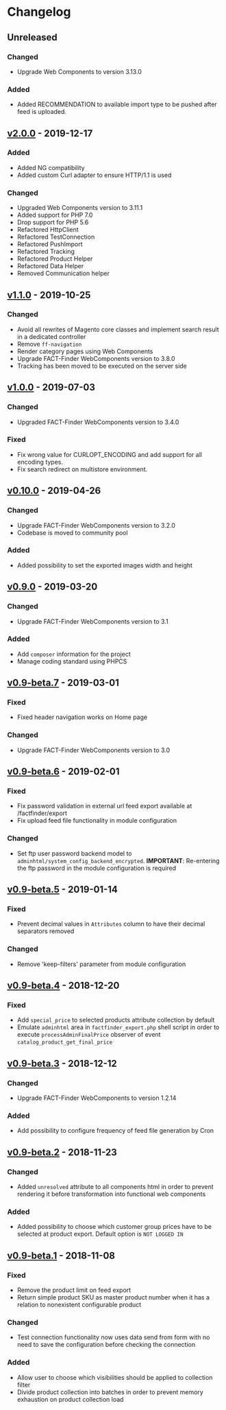 # Changelog
## Unreleased
### Changed
- Upgrade Web Components to version 3.13.0

### Added
- Added RECOMMENDATION to available import type to be pushed after feed is uploaded.

## [v2.0.0] - 2019-12-17
### Added
- Added NG compatibility
- Added custom Curl adapter to ensure HTTP/1.1 is used

### Changed
- Upgraded Web Components version to 3.11.1
- Added support for PHP 7.0
- Drop support for PHP 5.6
- Refactored HttpClient
- Refactored TestConnection
- Refactored PushImport
- Refactored Tracking
- Refactored Product Helper
- Refactored Data Helper
- Removed Communication helper

## [v1.1.0] - 2019-10-25
### Changed
- Avoid all rewrites of Magento core classes and implement search result in a dedicated controller
- Remove `ff-navigation`
- Render category pages using Web Components
- Upgrade FACT-Finder WebComponents version to 3.8.0
- Tracking has been moved to be executed on the server side

## [v1.0.0] - 2019-07-03
### Changed
- Upgraded FACT-Finder WebComponents version to 3.4.0

### Fixed
- Fix wrong value for CURLOPT_ENCODING and add support for all encoding types.
- Fix search redirect on multistore environment.

## [v0.10.0] - 2019-04-26
### Changed
- Upgrade FACT-Finder WebComponents version to 3.2.0
- Codebase is moved to community pool

### Added
- Added possibility to set the exported images width and height

## [v0.9.0] - 2019-03-20
### Changed
- Upgrade FACT-Finder WebComponents version to 3.1

### Added
- Add `composer` information for the project
- Manage coding standard using PHPCS

## [v0.9-beta.7] - 2019-03-01
### Fixed
- Fixed header navigation works on Home page

### Changed
- Upgrade FACT-Finder WebComponents version to 3.0

## [v0.9-beta.6] - 2019-02-01
### Fixed
- Fix password validation in external url feed export available at /factfinder/export
- Fix upload feed file functionality in module configuration

### Changed
- Set ftp user password backend model to `adminhtml/system_config_backend_encrypted`.
  **IMPORTANT**: Re-entering the ftp password in the module configuration is required

## [v0.9-beta.5] - 2019-01-14
### Fixed
- Prevent decimal values in `Attributes` column to have their decimal separators removed

### Changed
- Remove 'keep-filters' parameter from module configuration

## [v0.9-beta.4] - 2018-12-20
### Fixed
- Add `special_price` to selected products attribute collection by default
- Emulate `adminhtml` area in `factfinder_export.php` shell script in order to execute `processAdminFinalPrice`
  observer of event `catalog_product_get_final_price`

## [v0.9-beta.3] - 2018-12-12
### Changed
- Upgrade FACT-Finder WebComponents to version 1.2.14

### Added
- Add possibility to configure frequency of feed file generation by Cron

## [v0.9-beta.2] - 2018-11-23
### Changed
- Added `unresolved` attribute to all components html in order to prevent rendering it before transformation into
  functional web components

### Added
- Added possibility to choose which customer group prices have to be selected at product export.
  Default option is `NOT LOGGED IN`


## [v0.9-beta.1] - 2018-11-08
### Fixed
- Remove the product limit on feed export
- Return simple product SKU as master product number when it has a relation to nonexistent configurable product

### Changed
- Test connection functionality now uses data send from form with no need to save the configuration before checking
  the connection

### Added
- Allow user to choose which visibilities should be applied to collection filter
- Divide product collection into batches in order to prevent memory exhaustion on product collection load

[v2.0.0]:      https://github.com/FACT-Finder-Web-Components/magento1-module/releases/tag/v2.0.0
[v1.1.0]:      https://github.com/FACT-Finder-Web-Components/magento1-module/releases/tag/v1.1.0
[v1.0.0]:      https://github.com/FACT-Finder-Web-Components/magento1-module/releases/tag/v1.0.0
[v0.10.0]:     https://github.com/FACT-Finder-Web-Components/magento1-module/releases/tag/v0.10.0
[v0.9.0]:      https://github.com/FACT-Finder-Web-Components/magento1-module/releases/tag/v0.9.0
[v0.9-beta.7]: https://github.com/FACT-Finder-Web-Components/magento1-module/releases/tag/v0.9-beta.7
[v0.9-beta.6]: https://github.com/FACT-Finder-Web-Components/magento1-module/releases/tag/v0.9-beta.6
[v0.9-beta.5]: https://github.com/FACT-Finder-Web-Components/magento1-module/releases/tag/v0.9-beta.5
[v0.9-beta.4]: https://github.com/FACT-Finder-Web-Components/magento1-module/releases/tag/v0.9-beta.4
[v0.9-beta.3]: https://github.com/FACT-Finder-Web-Components/magento1-module/releases/tag/v0.9-beta.3
[v0.9-beta.2]: https://github.com/FACT-Finder-Web-Components/magento1-module/releases/tag/v0.9-beta.2
[v0.9-beta.1]: https://github.com/FACT-Finder-Web-Components/magento1-module/releases/tag/v0.9-beta.1

